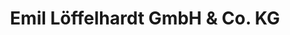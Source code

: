 ---
title: "Emil Löffelhardt GmbH & Co. KG"
url: /goeppingen/emil-loeffelhardt-gmbh-und-co-kg/
shop: Großhandel
---